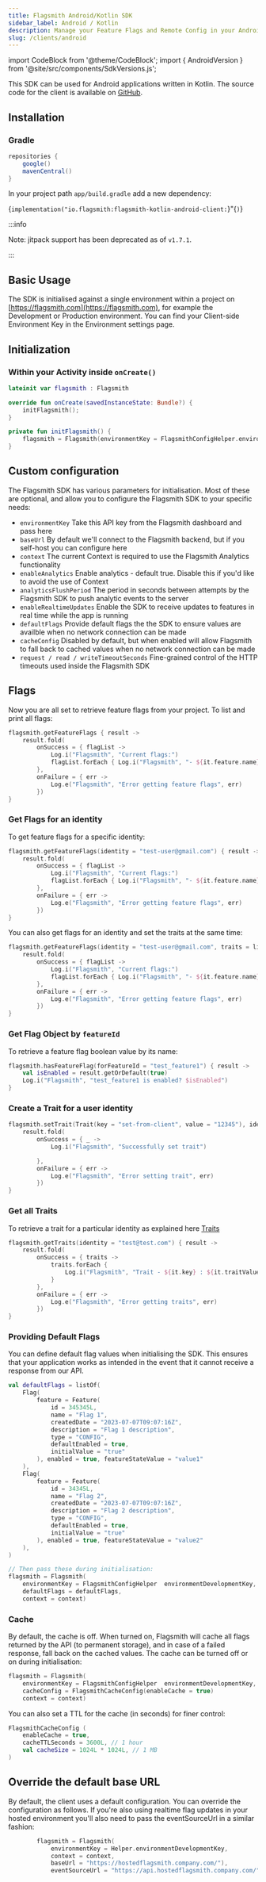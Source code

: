 ```yaml
---
title: Flagsmith Android/Kotlin SDK
sidebar_label: Android / Kotlin
description: Manage your Feature Flags and Remote Config in your Android applications.
slug: /clients/android
---
```


import CodeBlock from '@theme/CodeBlock'; import { AndroidVersion } from '@site/src/components/SdkVersions.js';

This SDK can be used for Android applications written in Kotlin. The source code for the client is available on
[GitHub](https://github.com/Flagsmith/flagsmith-kotlin-android-client/).

## Installation

### Gradle

```groovy
repositories {
    google()
    mavenCentral()
}
```

In your project path `app/build.gradle` add a new dependency:

<CodeBlock>{`implementation("io.flagsmith:flagsmith-kotlin-android-client:`}<AndroidVersion />"{`)`}</CodeBlock>

:::info

Note: jitpack support has been deprecated as of `v1.7.1`.

:::

## Basic Usage

The SDK is initialised against a single environment within a project on [https://flagsmith.com](https://flagsmith.com),
for example the Development or Production environment. You can find your Client-side Environment Key in the Environment
settings page.

## Initialization

### Within your Activity inside `onCreate()`

```kotlin
lateinit var flagsmith : Flagsmith

override fun onCreate(savedInstanceState: Bundle?) {
    initFlagsmith();
}

private fun initFlagsmith() {
    flagsmith = Flagsmith(environmentKey = FlagsmithConfigHelper.environmentDevelopmentKey, context = context)
}
```

## Custom configuration

The Flagsmith SDK has various parameters for initialisation. Most of these are optional, and allow you to configure the
Flagsmith SDK to your specific needs:

- `environmentKey` Take this API key from the Flagsmith dashboard and pass here
- `baseUrl` By default we'll connect to the Flagsmith backend, but if you self-host you can configure here
- `context` The current Context is required to use the Flagsmith Analytics functionality
- `enableAnalytics` Enable analytics - default true. Disable this if you'd like to avoid the use of Context
- `analyticsFlushPeriod` The period in seconds between attempts by the Flagsmith SDK to push analytic events to the
  server
- `enableRealtimeUpdates` Enable the SDK to receive updates to features in real time while the app is running
- `defaultFlags` Provide default flags the the SDK to ensure values are availble when no network connection can be made
- `cacheConfig` Disabled by default, but when enabled will allow Flagsmith to fall back to cached values when no network
  connection can be made
- `request / read / writeTimeoutSeconds` Fine-grained control of the HTTP timeouts used inside the Flagsmith SDK

## Flags

Now you are all set to retrieve feature flags from your project. To list and print all flags:

```kotlin
flagsmith.getFeatureFlags { result ->
    result.fold(
        onSuccess = { flagList ->
            Log.i("Flagsmith", "Current flags:")
            flagList.forEach { Log.i("Flagsmith", "- ${it.feature.name} - enabled: ${it.enabled} value: ${it.featureStateValue ?: "not set"}") }
        },
        onFailure = { err ->
            Log.e("Flagsmith", "Error getting feature flags", err)
        })
}
```

### Get Flags for an identity

To get feature flags for a specific identity:

```kotlin
flagsmith.getFeatureFlags(identity = "test-user@gmail.com") { result ->
    result.fold(
        onSuccess = { flagList ->
            Log.i("Flagsmith", "Current flags:")
            flagList.forEach { Log.i("Flagsmith", "- ${it.feature.name} - enabled: ${it.enabled} value: ${it.featureStateValue ?: "not set"}") }
        },
        onFailure = { err ->
            Log.e("Flagsmith", "Error getting feature flags", err)
        })
}
```

You can also get flags for an identity and set the traits at the same time:

```kotlin
flagsmith.getFeatureFlags(identity = "test-user@gmail.com", traits = listOf(Trait(key = "set-from-client", value = "12345"))) { result ->
    result.fold(
        onSuccess = { flagList ->
            Log.i("Flagsmith", "Current flags:")
            flagList.forEach { Log.i("Flagsmith", "- ${it.feature.name} - enabled: ${it.enabled} value: ${it.featureStateValue ?: "not set"}") }
        },
        onFailure = { err ->
            Log.e("Flagsmith", "Error getting feature flags", err)
        })
}
```

### Get Flag Object by `featureId`

To retrieve a feature flag boolean value by its name:

```kotlin
flagsmith.hasFeatureFlag(forFeatureId = "test_feature1") { result ->
    val isEnabled = result.getOrDefault(true)
    Log.i("Flagsmith", "test_feature1 is enabled? $isEnabled")
}
```

### Create a Trait for a user identity

```kotlin
flagsmith.setTrait(Trait(key = "set-from-client", value = "12345"), identity = "test@test.com") { result ->
    result.fold(
        onSuccess = { _ ->
            Log.i("Flagsmith", "Successfully set trait")

        },
        onFailure = { err ->
            Log.e("Flagsmith", "Error setting trait", err)
        })
}
```

### Get all Traits

To retrieve a trait for a particular identity as explained here
[Traits](../../basic-features/managing-identities.md#identity-traits)

```kotlin
flagsmith.getTraits(identity = "test@test.com") { result ->
    result.fold(
        onSuccess = { traits ->
            traits.forEach {
                Log.i("Flagsmith", "Trait - ${it.key} : ${it.traitValue}")
            }
        },
        onFailure = { err ->
            Log.e("Flagsmith", "Error getting traits", err)
        })
}
```

### Providing Default Flags

You can define default flag values when initialising the SDK. This ensures that your application works as intended in
the event that it cannot receive a response from our API.

```kotlin
val defaultFlags = listOf(
    Flag(
        feature = Feature(
            id = 345345L,
            name = "Flag 1",
            createdDate = "2023‐07‐07T09:07:16Z",
            description = "Flag 1 description",
            type = "CONFIG",
            defaultEnabled = true,
            initialValue = "true"
        ), enabled = true, featureStateValue = "value1"
    ),
    Flag(
        feature = Feature(
            id = 34345L,
            name = "Flag 2",
            createdDate = "2023‐07‐07T09:07:16Z",
            description = "Flag 2 description",
            type = "CONFIG",
            defaultEnabled = true,
            initialValue = "true"
        ), enabled = true, featureStateValue = "value2"
    ),
)

// Then pass these during initialisation:
flagsmith = Flagsmith(
    environmentKey = FlagsmithConfigHelper  environmentDevelopmentKey,
    defaultFlags = defaultFlags,
    context = context)

```

### Cache

By default, the cache is off. When turned on, Flagsmith will cache all flags returned by the API (to permanent storage),
and in case of a failed response, fall back on the cached values. The cache can be turned off or on during
initialisation:

```kotlin
flagsmith = Flagsmith(
    environmentKey = FlagsmithConfigHelper  environmentDevelopmentKey,
    cacheConfig = FlagsmithCacheConfig(enableCache = true)
    context = context)
```

You can also set a TTL for the cache (in seconds) for finer control:

```kotlin
FlagsmithCacheConfig (
    enableCache = true,
    cacheTTLSeconds = 3600L, // 1 hour
    val cacheSize = 1024L * 1024L, // 1 MB
)
```

## Override the default base URL

By default, the client uses a default configuration. You can override the configuration as follows. If you're also using
realtime flag updates in your hosted environment you'll also need to pass the eventSourceUrl in a similar fashion:

```kotlin
        flagsmith = Flagsmith(
            environmentKey = Helper.environmentDevelopmentKey,
            context = context,
            baseUrl = "https://hostedflagsmith.company.com/"),
            eventSourceUrl = "https://api.hostedflagsmith.company.com/"
```
